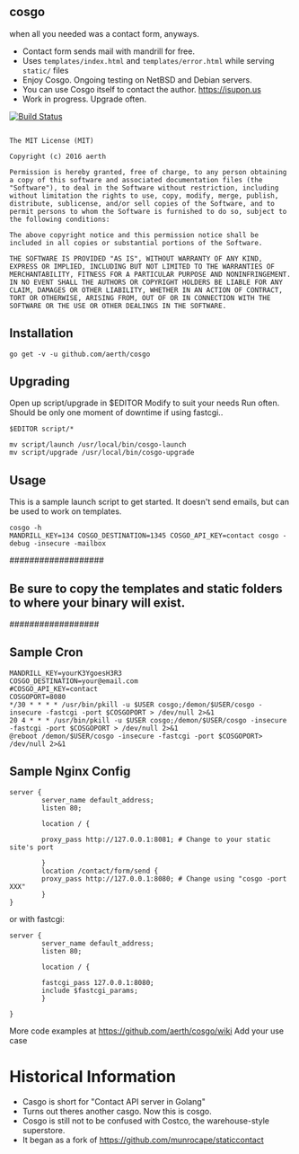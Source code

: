 ## cosgo 
when all you needed was a contact form, anyways.


* Contact form sends mail with mandrill for free.
* Uses `templates/index.html` and `templates/error.html` while serving `static/` files
* Enjoy Cosgo. Ongoing testing on NetBSD and Debian servers. 
* You can use Cosgo itself to contact the author. https://isupon.us
* Work in progress. Upgrade often.

[![Build Status](https://travis-ci.org/aerth/cosgo.svg?branch=master)](https://travis-ci.org/aerth/cosgo)


```

The MIT License (MIT)

Copyright (c) 2016 aerth

Permission is hereby granted, free of charge, to any person obtaining a copy of this software and associated documentation files (the "Software"), to deal in the Software without restriction, including without limitation the rights to use, copy, modify, merge, publish, distribute, sublicense, and/or sell copies of the Software, and to permit persons to whom the Software is furnished to do so, subject to the following conditions:

The above copyright notice and this permission notice shall be included in all copies or substantial portions of the Software.

THE SOFTWARE IS PROVIDED "AS IS", WITHOUT WARRANTY OF ANY KIND, EXPRESS OR IMPLIED, INCLUDING BUT NOT LIMITED TO THE WARRANTIES OF MERCHANTABILITY, FITNESS FOR A PARTICULAR PURPOSE AND NONINFRINGEMENT. IN NO EVENT SHALL THE AUTHORS OR COPYRIGHT HOLDERS BE LIABLE FOR ANY CLAIM, DAMAGES OR OTHER LIABILITY, WHETHER IN AN ACTION OF CONTRACT, TORT OR OTHERWISE, ARISING FROM, OUT OF OR IN CONNECTION WITH THE SOFTWARE OR THE USE OR OTHER DEALINGS IN THE SOFTWARE.

```



## Installation

```
go get -v -u github.com/aerth/cosgo

```
## Upgrading

Open up script/upgrade in $EDITOR
Modify to suit your needs
Run often. Should be only one moment of downtime if using fastcgi..
```
$EDITOR script/*

mv script/launch /usr/local/bin/cosgo-launch
mv script/upgrade /usr/local/bin/cosgo-upgrade
```

## Usage

This is a sample launch script to get started. It doesn't send emails, but can be used to work on templates.

```shell
cosgo -h
MANDRILL_KEY=134 COSGO_DESTINATION=1345 COSGO_API_KEY=contact cosgo -debug -insecure -mailbox
```

###################
## Be sure to copy the templates and static folders to where your binary will exist.
##################
## Sample Cron


```
MANDRILL_KEY=yourK3YgoesH3R3
COSGO_DESTINATION=your@email.com
#COSGO_API_KEY=contact
COSGOPORT=8080
*/30 * * * * /usr/bin/pkill -u $USER cosgo;/demon/$USER/cosgo -insecure -fastcgi -port $COSGOPORT > /dev/null 2>&1
20 4 * * * /usr/bin/pkill -u $USER cosgo;/demon/$USER/cosgo -insecure -fastcgi -port $COSGOPORT > /dev/null 2>&1
@reboot /demon/$USER/cosgo -insecure -fastcgi -port $COSGOPORT> /dev/null 2>&1

```

## Sample Nginx Config

```nginx
server {
        server_name default_address;
        listen 80;

        location / {

        proxy_pass http://127.0.0.1:8081; # Change to your static site's port

        }
        location /contact/form/send {
        proxy_pass http://127.0.0.1:8080; # Change using "cosgo -port XXX"
        }
}

```

or with fastcgi:

```nginx
server {
        server_name default_address;
        listen 80;

        location / {

        fastcgi_pass 127.0.0.1:8080;
        include $fastcgi_params;
        }

}

```
More code examples at https://github.com/aerth/cosgo/wiki 
Add your use case

# Historical Information

* Casgo is short for "Contact API server in Golang"
* Turns out theres another casgo. Now this is cosgo.
* Cosgo is still not to be confused with Costco, the warehouse-style superstore.
* It began as a fork of https://github.com/munrocape/staticcontact
